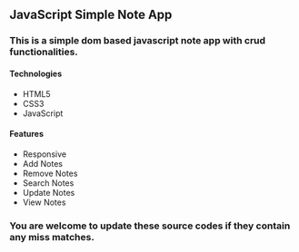 ## JavaScript Simple Note App

### This is a simple dom based javascript note app with crud functionalities.

#### Technologies
* HTML5
* CSS3
* JavaScript

#### Features
* Responsive
* Add Notes
* Remove Notes
* Search Notes
* Update Notes
* View Notes

### You are welcome to update these source codes if they contain any miss matches.